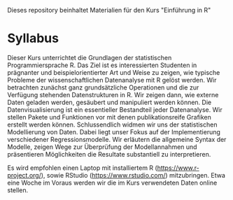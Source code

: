 Dieses repository beinhaltet Materialien für den Kurs "Einführung in R"


Syllabus
=====================
Dieser Kurs unterrichtet die Grundlagen der statistischen Programmiersprache R. Das Ziel ist es interessierten Studenten in prägnanter und beispielorientierter Art und Weise zu zeigen, wie typische Probleme der wissenschaftlichen Datenanalyse mit R gelöst werden. Wir betrachten zunächst ganz grundsätzliche Operationen und die zur Verfügung stehenden Datenstrukturen in R. Wir zeigen dann, wie externe Daten geladen werden, gesäubert und manipuliert werden können. Die Datenvisualisierung ist ein essentieller Bestandteil jeder Datenanalyse. Wir stellen Pakete und Funktionen vor mit denen publikationsreife Grafiken erstellt werden können. Schlussendlich widmen wir uns der statistischen Modellierung von Daten. Dabei liegt unser Fokus auf der Implementierung verschiedener Regressionsmodelle. Wir erläutern die allgemeine Syntax der Modelle, zeigen Wege zur Überprüfung der Modellannahmen und präsentieren Möglichkeiten die Resultate substantiell zu interpretieren. 

Es wird empfohlen einen Laptop mit installiertem R (https://www.r-project.org/), sowie RStudio (https://www.rstudio.com/) mitzubringen. Etwa eine Woche im Voraus werden wir die im Kurs verwendeten Daten online stellen. 

